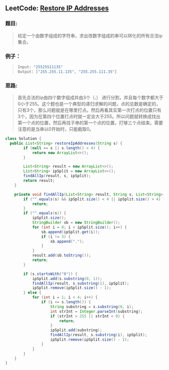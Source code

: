 ## LeetCode: [Restore IP Addresses](https://leetcode.com/problems/restore-ip-addresses/)

### 题目:

> 给定一个由数字组成的字符串，求出改数字组成的串可以转化的所有合法ip集合。

### 例子：

> ```java
> Input: "25525511135"
> Output: ["255.255.11.135", "255.255.111.35"]
> ```

### 思路:

> 首先合法的ip由四个数字组成并由3个（**.**） 进行分割，并且每个数字都大于0小于255。这个题也是一个典型的递归求解的问题，点的总数是确定的，只有3个，那么问题就是在哪里打点。然后再看其实第一次打点的位置只有3个，因为在第四个位置打点时就一定会大于255。所以问题就转换成找出第一个点的位置，然后再找子串的第一个点的位置，打够三个点结束。需要注意的是当串以0开始时，只能截取0。

```java
class Solution {
  public List<String> restoreIpAddresses(String s) {
        if (null == s || s.length() < 4) {
            return new ArrayList<>();
        }

        List<String> result = new ArrayList<>();
        List<String> ipSplit = new ArrayList<>();
        findAllIp(result, s, ipSplit);
        return result;
    }

    private void findAllIp(List<String> result, String s, List<String> ipSplit) {
        if ("".equals(s) && ipSplit.size() < 4 || ipSplit.size() > 4) {
            return;
        }
        if ("".equals(s)) {
            ipSplit.size();
            StringBuilder sb = new StringBuilder();
            for (int i = 0; i < ipSplit.size(); i++) {
                sb.append(ipSplit.get(i));
                if (i != 3) {
                    sb.append(".");
                }
            }
            result.add(sb.toString());
            return;
        }

        if (s.startsWith("0")) {
            ipSplit.add(s.substring(0, 1));
            findAllIp(result, s.substring(1), ipSplit);
            ipSplit.remove(ipSplit.size() - 1);
        } else {
            for (int i = 1; i < 4; i++) {
                if (i <= s.length()) {
                    String substring = s.substring(0, i);
                    int strInt = Integer.parseInt(substring);
                    if (strInt > 255 || strInt < 0) {
                        return;
                    }
                    ipSplit.add(substring);
                    findAllIp(result, s.substring(i), ipSplit);
                    ipSplit.remove(ipSplit.size() - 1);
                }
            }
        }
    }
}
```

